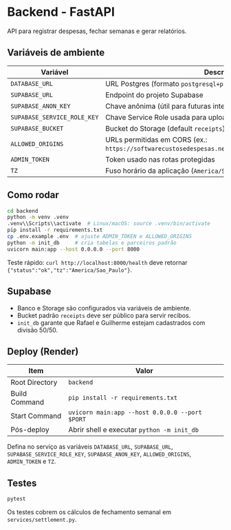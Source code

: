 ﻿# Backend - FastAPI

API para registrar despesas, fechar semanas e gerar relatórios.

## Variáveis de ambiente

| Variável | Descrição |
| --- | --- |
| `DATABASE_URL` | URL Postgres (formato `postgresql+psycopg://`) |
| `SUPABASE_URL` | Endpoint do projeto Supabase |
| `SUPABASE_ANON_KEY` | Chave anônima (útil para futuras integrações) |
| `SUPABASE_SERVICE_ROLE_KEY` | Chave Service Role usada para uploads |
| `SUPABASE_BUCKET` | Bucket do Storage (default `receipts`) |
| `ALLOWED_ORIGINS` | URLs permitidas em CORS (ex.: `https://softwarecustosedespesas.netlify.app,http://localhost:5173`) |
| `ADMIN_TOKEN` | Token usado nas rotas protegidas |
| `TZ` | Fuso horário da aplicação (`America/Sao_Paulo`) |

## Como rodar

```bash
cd backend
python -m venv .venv
.venv\\Scripts\\activate  # Linux/macOS: source .venv/bin/activate
pip install -r requirements.txt
cp .env.example .env  # ajuste ADMIN_TOKEN e ALLOWED_ORIGINS
python -m init_db     # cria tabelas e parceiros padrão
uvicorn main:app --host 0.0.0.0 --port 8000
```

Teste rápido: `curl http://localhost:8000/health` deve retornar `{"status":"ok","tz":"America/Sao_Paulo"}`.

## Supabase

- Banco e Storage são configurados via variáveis de ambiente.
- Bucket padrão `receipts` deve ser público para servir recibos.
- `init_db` garante que Rafael e Guilherme estejam cadastrados com divisão 50/50.

## Deploy (Render)

| Item | Valor |
| --- | --- |
| Root Directory | `backend` |
| Build Command | `pip install -r requirements.txt` |
| Start Command | `uvicorn main:app --host 0.0.0.0 --port $PORT` |
| Pós-deploy | Abrir shell e executar `python -m init_db` |

Defina no serviço as variáveis `DATABASE_URL`, `SUPABASE_URL`, `SUPABASE_SERVICE_ROLE_KEY`, `SUPABASE_ANON_KEY`, `ALLOWED_ORIGINS`, `ADMIN_TOKEN` e `TZ`.

## Testes

```bash
pytest
```

Os testes cobrem os cálculos de fechamento semanal em `services/settlement.py`.
